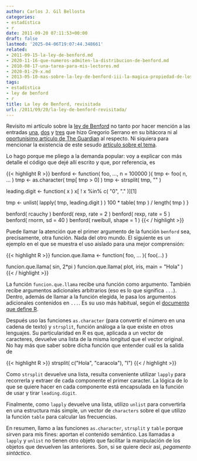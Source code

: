 ```yaml
---
author: Carlos J. Gil Bellosta
categories:
- estadística
- r
date: 2011-09-20 07:11:53+00:00
draft: false
lastmod: '2025-04-06T19:07:44.348661'
related:
- 2011-09-15-la-ley-de-benford.md
- 2020-11-16-que-numeros-admiten-la-distribucion-de-benford.md
- 2010-08-17-una-tarea-para-mis-lectores.md
- 2020-01-29-x.md
- 2013-05-10-mas-sobre-la-ley-de-benford-iii-la-magica-propiedad-de-los-logaritmos-decimales.md
tags:
- estadística
- ley de benford
- r
title: La ley de Benford, revisitada
url: /2011/09/20/la-ley-de-benford-revisitada/
---
```


Revisito mi artículo sobre la [ley de Benford](https://datanalytics.com/2011/09/15/la-ley-de-benford) no tanto por hacer mención a las entradas [una](http://www.grserrano.es/wp/2010/10/ejemplo-r-ley-de-benford/), [dos](http://www.grserrano.es/wp/2010/11/ejemplo-r-ley-de-benford-en-las-elecciones-catalanas-1/) y [tres](http://www.grserrano.es/wp/2010/11/ejemplo-r-ley-de-benford-en-las-elecciones-catalanas-2/) que hizo Gregorio Serrano en su bitácora ni al [oportunísimo artículo de The Guardian](http://www.guardian.co.uk/commentisfree/2011/sep/16/bad-science-dodgy-stats?CMP=twt_gu) al respecto. Ni siquiera para mencionar la existencia de este sesudo [artículo sobre el tema](http://econpapers.repec.org/article/blagermec/v_3a10_3ay_3a2009_3ai_3a_3ap_3a339-351.htm).

Lo hago porque me pliego a la demanda popular: voy a explicar con más detalle el código que dejé allí escrito y que, por referencia, es


{{< highlight R >}}
benford <- function( foo, ..., n = 100000 ){
  tmp <- foo( n, ... )
  tmp <- as.character( tmp[ tmp > 0] )
  tmp <- strsplit( tmp, "" )

  leading.digit <- function( x )
    x[ ! x %in% c( "0", "." )][1]

  tmp <- unlist( lapply( tmp, leading.digit ) )
  100 * table( tmp ) / length( tmp )
}

benford( rcauchy )
benford( rexp, rate = 2 )
benford( rexp, rate = 5 )
benford( rnorm, sd = 40 )
benford( rweibull, shape = 1 )
{{< / highlight >}}


Puede llamar la atención que el primer argumento de la función `benford` sea, precisamente, otra función. Nada del otro mundo. El siguiente es un ejemplo en el que se muestra el uso aislado para una mejor comprensión:


{{< highlight R >}}
funcion.que.llama <- function( foo, ... ){
  foo(...)
}

funcion.que.llama( sin, 2*pi )
funcion.que.llama( plot, iris, main = "Hola" )
{{< / highlight >}}


La función `funcion.que.llama` recibe una función como argumento. También recibe argumentos adicionales arbitrarios (eso es lo que significa `...`). Dentro, además de llamar a la función elegida, le pasa los argumentos adicionales contenidos en `...`. Es su uso más habitual, según el [documento que define R](http://cran.r-project.org/doc/manuals/R-lang.html).

Después uso las funciones `as.character` (para convertir el número en una cadena de texto) y `strsplit`, función análoga a la que existe en otros lenguajes. Su particularidad en R es que, aplicada a un vector de caracteres, devuelve una lista de la misma longitud que el vector original. No hay más que saber sobre dicha función que entender cuál es la salida de


{{< highlight R >}}
strsplit( c("Hola", "caracola"), "l")
{{< / highlight >}}


Como `strsplit` devuelve una lista, resulta conveniente utilizar `lapply` para recorrerla y extraer de cada componente el primer caracter. La lógica de lo que se quiere hacer en cada componente está encapsulada en la función de usar y tirar `leading.digit`.

Finalmente, como `lapply` devuelve una lista, utilizo `unlist` para convertirla en una estructura más simple, un vector de `characters` sobre el que utilizo la función `table` para calcular las frecuencias.

En resumen, llamo a las funciones `as.character`, `strsplit` y `table` porque sirven para mis fines: aportan el contenido semántico. Las llamadas a `lapply` y `unlist` no tienen otro objeto que facilitar la manipulación de los objetos que devuelven las anteriores. Son, si se quiere decir así, _pegamento sintáctico_.